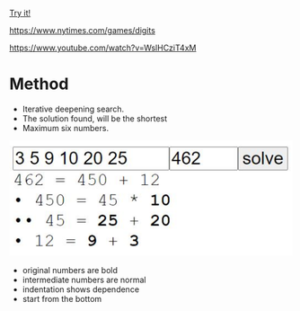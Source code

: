 [Try it!](https://christernilsson.github.io/2023/020-NYT-Digits)

https://www.nytimes.com/games/digits

https://www.youtube.com/watch?v=WslHCziT4xM


# Method

* Iterative deepening search.
* The solution found, will be the shortest
* Maximum six numbers.

![Capture](Capture.JPG)

* original numbers are bold
* intermediate numbers are normal
* indentation shows dependence
* start from the bottom